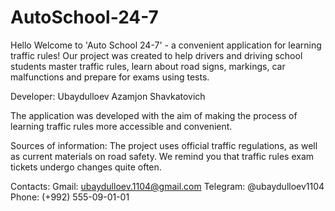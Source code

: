 # AutoSchool-24-7
Hello 
Welcome to 'Auto School 24-7' - a convenient application for learning traffic rules! Our project was created to help drivers and driving school students master traffic rules, learn about road signs, markings, car malfunctions and prepare for exams using tests.

Developer:
Ubaydulloev Azamjon Shavkatovich

The application was developed with the aim of making the process of learning traffic rules more accessible and convenient.

Sources of information:
The project uses official traffic regulations, as well as current materials on road safety.
We remind you that traffic rules exam tickets undergo changes quite often.

Contacts:
Gmail: ubaydulloev.1104@gmail.com
Telegram: @ubaydulloev1104
Phone: (+992) 555-09-01-01

